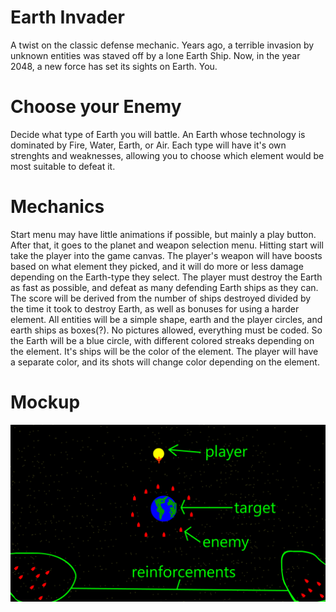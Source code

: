 Earth Invader
=====

A twist on the classic defense mechanic. Years ago, a terrible invasion by unknown entities was staved off by a lone Earth Ship. Now, in the year 2048, a new force has set its sights on Earth. You.

Choose your Enemy
======

Decide what type of Earth you will battle. An Earth whose technology is dominated by Fire, Water, Earth, or Air. Each type will have it's own strenghts and weaknesses, allowing you to choose which element would be most suitable to defeat it.

Mechanics
=====

Start menu may have little animations if possible, but mainly a play button. After that, it goes to the planet and weapon selection menu. Hitting start will take the player into the game canvas. The player's weapon will have boosts based on what element they picked, and it will do more or less damage depending on the Earth-type they select. The player must destroy the Earth as fast as possible, and defeat as many defending Earth ships as they can. The score will be derived from the number of ships destroyed divided by the time it took to destroy Earth, as well as bonuses for using a harder element. All entities will be a simple shape, earth and the player circles, and earth ships as boxes(?). No pictures allowed, everything must be coded. So the Earth will be a blue circle, with different colored streaks depending on the element. It's ships will be the color of the element. The player will have a separate color, and its shots will change color depending on the element.

Mockup
=====

![mockup](mockup.png)